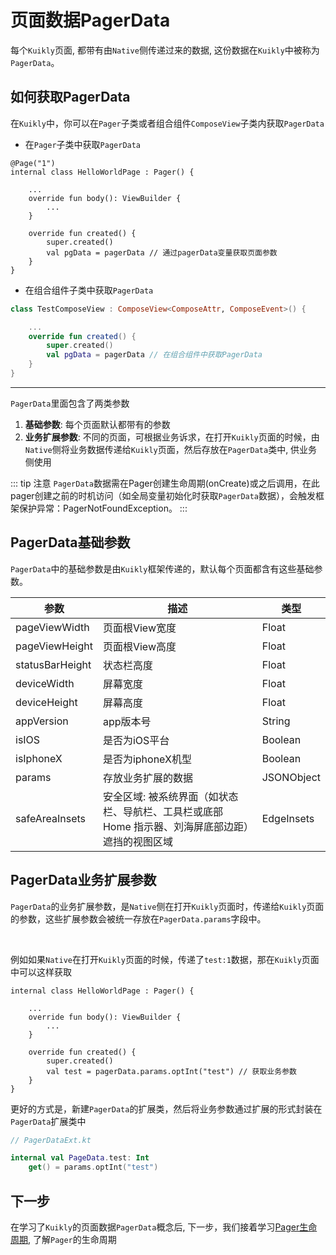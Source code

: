 # 页面数据PagerData

每个``Kuikly``页面, 都带有由``Native``侧传递过来的数据, 这份数据在``Kuikly``中被称为``PagerData``。

## 如何获取PagerData

在``Kuikly``中，你可以在``Pager``子类或者组合组件``ComposeView``子类内获取``PagerData``

* 在``Pager``子类中获取``PagerData``

```kotlin{11}
@Page("1")
internal class HelloWorldPage : Pager() {

    ...
    override fun body(): ViewBuilder {
        ...
    }

    override fun created() {
        super.created()
        val pgData = pagerData // 通过pagerData变量获取页面参数
    }
}
```

* 在组合组件子类中获取``PagerData``

```kotlin
class TestComposeView : ComposeView<ComposeAttr, ComposeEvent>() {

    ...
    override fun created() {
        super.created()
        val pgData = pagerData // 在组合组件中获取PagerData
    }
}
```

---

``PagerData``里面包含了两类参数


1. **基础参数**: 每个页面默认都带有的参数
2. **业务扩展参数**: 不同的页面，可根据业务诉求，在打开``Kuikly``页面的时候，由``Native``侧将业务数据传递给``Kuikly``页面，然后存放在``PagerData``类中, 供业务侧使用

::: tip 注意
``PagerData``数据需在Pager创建生命周期(onCreate)或之后调用，在此pager创建之前的时机访问（如全局变量初始化时获取``PagerData``数据），会触发框架保护异常：PagerNotFoundException。
:::

## PagerData基础参数

``PagerData``中的基础参数是由``Kuikly``框架传递的，默认每个页面都含有这些基础参数。

| 参数              | 描述                                                   | 类型 |
|-----------------|------------------------------------------------------|--|
| pageViewWidth   | 页面根View宽度                                            | Float |
| pageViewHeight  | 页面根View高度                                            | Float |
| statusBarHeight | 状态栏高度                                                | Float |
| deviceWidth     | 屏幕宽度                                                 | Float |
| deviceHeight    | 屏幕高度                                                 | Float |
| appVersion      | app版本号                                               | String |
| isIOS           | 是否为iOS平台                                             | Boolean |
| isIphoneX       | 是否为iphoneX机型                                         | Boolean |
| params          | 存放业务扩展的数据                                            | JSONObject |
| safeAreaInsets  | 安全区域: 被系统界面（如状态栏、导航栏、工具栏或底部 Home 指示器、刘海屏底部边距）遮挡的视图区域 | EdgeInsets |

## PagerData业务扩展参数

``PagerData``的业务扩展参数，是``Native``侧在打开``Kuikly``页面时，传递给``Kuikly``页面的参数，这些扩展参数会被统一存放在``PagerData.params``字段中。

<br/>

例如如果``Native``在打开``Kuikly``页面的时候，传递了``test:1``数据，那在``Kuikly``页面中可以这样获取

```kotlin{10}
internal class HelloWorldPage : Pager() {

    ...
    override fun body(): ViewBuilder {
        ...
    }

    override fun created() {
        super.created()
        val test = pagerData.params.optInt("test") // 获取业务参数
    }
}
```

更好的方式是，新建``PagerData``的扩展类，然后将业务参数通过扩展的形式封装在``PagerData``扩展类中

```kotlin
// PagerDataExt.kt

internal val PageData.test: Int
    get() = params.optInt("test")
```

## 下一步

在学习了``Kuikly``的页面数据``PagerData``概念后, 下一步，我们接着学习[Pager生命周期](pager-lifecycle.md), 了解``Pager``的生命周期



